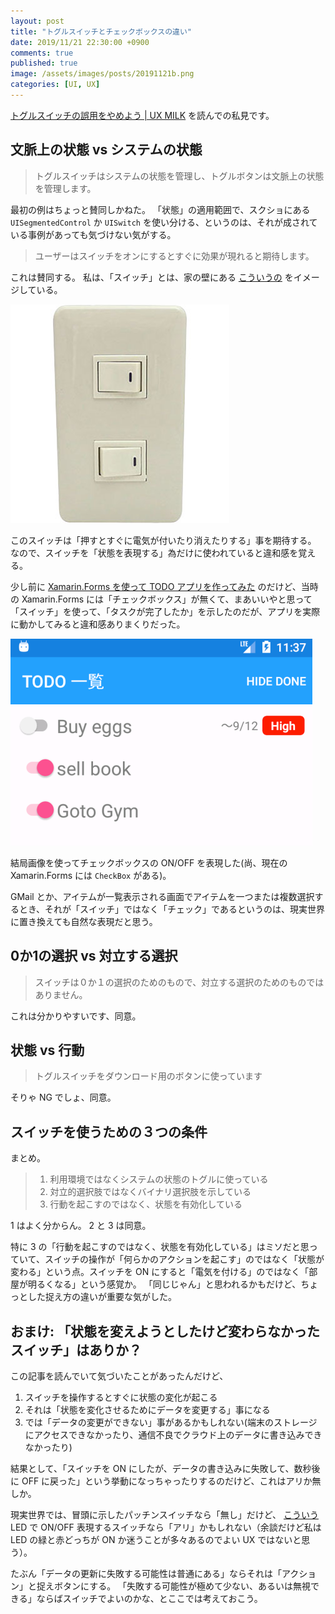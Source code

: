 ```yaml
---
layout: post
title: "トグルスイッチとチェックボックスの違い"
date: 2019/11/21 22:30:00 +0900
comments: true
published: true
image: /assets/images/posts/20191121b.png
categories: [UI, UX]
---
```

[トグルスイッチの誤用をやめよう | UX MILK](https://uxmilk.jp/83368) を読んでの私見です。

<!--more-->

## 文脈上の状態 vs システムの状態

> トグルスイッチはシステムの状態を管理し、トグルボタンは文脈上の状態を管理します。

最初の例はちょっと賛同しかねた。
「状態」の適用範囲で、スクショにある ``UISegmentedControl`` か ``UISwitch`` を使い分ける、というのは、それが成されている事例があっても気づけない気がする。

> ユーザーはスイッチをオンにするとすぐに効果が現れると期待します。

これは賛同する。
私は、「スイッチ」とは、家の壁にある [こういうの](https://www.monotaro.com/p/4105/7816/?utm_medium=cpc&utm_source=Adwords&utm_campaign=246-833-4061_6515858576&utm_content=86698184788&utm_term=_380604181365_1o3_pla-799401264920&gclid=Cj0KCQiAiNnuBRD3ARIsAM8KmltAvZoTFj-Uwyy3x0KxSs2Pl-qTNgyJE2RfW4qMMouS7XSx2CHszdEaAjZZEALw_wcB) をイメージしている。

![](/assets/images/posts/20191121a.png)

このスイッチは「押すとすぐに電気が付いたり消えたりする」事を期待する。
なので、スイッチを「状態を表現する」為だけに使われていると違和感を覚える。

少し前に [Xamarin.Forms を使って TODO アプリを作ってみた](https://github.com/amay077/XamMaterialTodo) のだけど、当時の Xamarin.Forms には「チェックボックス」が無くて、まあいいやと思って「スイッチ」を使って、「タスクが完了したか」を示したのだが、アプリを実際に動かしてみると違和感ありまくりだった。

![](/assets/images/posts/20191121b.png)

結局画像を使ってチェックボックスの ON/OFF を表現した(尚、現在の Xamarin.Forms には ``CheckBox`` がある)。



GMail とか、アイテムが一覧表示される画面でアイテムを一つまたは複数選択するとき、それが「スイッチ」ではなく「チェック」であるというのは、現実世界に置き換えても自然な表現だと思う。

## 0か1の選択 vs 対立する選択

> スイッチは０か１の選択のためのもので、対立する選択のためのものではありません。

これは分かりやすいです、同意。

## 状態 vs 行動

> トグルスイッチをダウンロード用のボタンに使っています

そりゃ NG でしょ、同意。

## スイッチを使うための３つの条件

まとめ。

> 1. 利用環境ではなくシステムの状態のトグルに使っている
> 2. 対立的選択肢ではなくバイナリ選択肢を示している
> 3. 行動を起こすのではなく、状態を有効化している

1 はよく分からん。
2 と 3 は同意。

特に 3 の「行動を起こすのではなく、状態を有効化している」はミソだと思っていて、スイッチの操作が「何らかのアクションを起こす」のではなく「状態が変わる」という点。スイッチを ON にすると「電気を付ける」のではなく「部屋が明るくなる」という感覚か。
「同じじゃん」と思われるかもだけど、ちょっとした捉え方の違いが重要な気がした。

## おまけ: 「状態を変えようとしたけど変わらなかったスイッチ」はありか？

この記事を読んでいて気づいたことがあったんだけど、

1. スイッチを操作するとすぐに状態の変化が起こる
2. それは「状態を変化させるためにデータを変更する」事になる
3. では「データの変更ができない」事があるかもしれない(端末のストレージにアクセスできなかったり、通信不良でクラウド上のデータに書き込みできなかったり)

結果として、「スイッチを ON にしたが、データの書き込みに失敗して、数秒後に OFF に戻った」という挙動になっちゃったりするのだけど、これはアリか無しか。

現実世界では、冒頭に示したパッチンスイッチなら「無し」だけど、 [こういう](https://www.yodobashi.com/product/100000001000361665/?gad1=&gad2=g&gad3=&gad4=56278881131&gad5=3442618118066054801&gad6=1o7&gclid=Cj0KCQiAiNnuBRD3ARIsAM8KmlsgMbm36dHBhGJRD4reOPu2BbwsZeEZQc-Ln1mU5kYCJKO7zqIRmV4aAhkZEALw_wcB&xfr=pla) LED で ON/OFF 表現するスイッチなら「アリ」かもしれない（余談だけど私は LED の緑と赤どっちが ON か迷うことが多々あるのでよい UX ではないと思う）。

たぶん「データの更新に失敗する可能性は普通にある」ならそれは「アクション」と捉えボタンにする。
「失敗する可能性が極めて少ない、あるいは無視できる」ならばスイッチでよいのかな、とここでは考えておこう。
